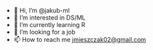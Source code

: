 - 👋 Hi, I’m @jakub-ml
- 👀 I’m interested in DS/ML
- 🌱 I’m currently learning R
- 💞️ I’m looking for a job
- 📫 How to reach me jmieszczak02@gmail.com
 
<!---
jakub-ml/jakub-ml is a ✨ special ✨ repository because its `README.md` (this file) appears on your GitHub profile.
You can click the Preview link to take a look at your changes.
--->
